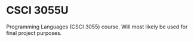 # CSCI 3055U
Programming Languages (CSCI 3055) course. Will most likely be used for final project purposes.
